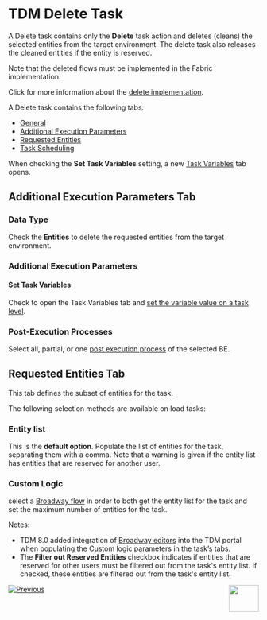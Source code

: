 # TDM Delete Task

A Delete task contains only the **Delete** task action and deletes (cleans) the selected entities from the target environment. The delete task also releases the cleaned entities if the entity is reserved.

Note that the deleted flows must be implemented in the Fabric implementation. 

Click for more information about the [delete implementation](/articles/TDM/tdm_implementation/08_tdm_implement_delete_of_entities.md).

A Delete task contains the following tabs:

- [General](14a_task_general_tab.md)
- [Additional Execution Parameters](#additional-execution-parameters-tab)
- [Requested Entities](#requested-entities-tab)
- [Task Scheduling](22_task_execution_timing_tab.md)

When checking the **Set Task Variables** setting, a new [Task Variables](23_task_globals_tab.md) tab opens.

## Additional Execution Parameters Tab

### Data Type

Check the **Entities** to delete the requested entities from the target environment.

### Additional Execution Parameters

#### Set Task Variables 

Check to open the Task Variables tab and [set the variable value on a task level](23_task_globals_tab.md).

### Post-Execution Processes

Select all, partial, or one [post execution process](04_tdm_gui_business_entity_window.md#post-execution-processes-tab) of the selected BE.



## Requested Entities Tab

This tab defines the subset of entities for the task.

The following selection methods are available on load tasks: 

### Entity list 

This is the **default option**. Populate the list of entities for the task, separating them with a comma.  Note that a warning is given if the entity list has entities that are reserved for another user.

### Custom Logic

select a [Broadway flow](/articles/TDM/tdm_implementation/11_tdm_implementation_using_generic_flows.md#step-7---optional---build-broadway-flows-for-the-custom-logic--selection-method) in order to both get the entity list for the task and set the maximum number of entities for the task.

Notes:

-  TDM 8.0 added integration of [Broadway editors](/articles/TDM/tdm_implementation/15_tdm_integrating_the_tdm_portal_with_broadway_editors.md) into the TDM portal when populating the Custom logic parameters in the task’s tabs.
-  The **Filter out Reserved Entities** checkbox indicates if entities that are reserved for other users must be filtered out from the task's entity list. If checked, these entities are filtered out from the task's entity list.



 [![Previous](/articles/images/Previous.png)](18_load_task_data_versioning_mode.md)[<img align="right" width="60" height="54" src="/articles/images/Next.png">](20_reserve_only_task.md)
